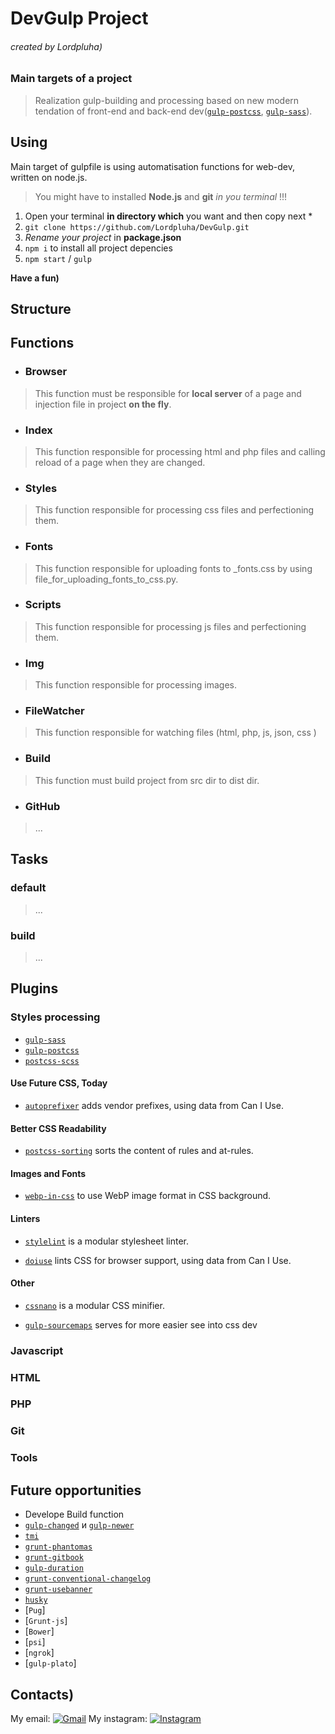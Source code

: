 DevGulp Project
============================================================================

###### created by Lordpluha)

### Main targets of a project
> Realization gulp-building and processing based on new modern tendation of front-end and back-end dev([`gulp-postcss`], [`gulp-sass`]).



Using
--------------------------------------------------

Main target of gulpfile is using automatisation functions for web-dev, written on node.js.

> You might have to installed **Node.js** and **git** *in you terminal* !!!

1.  Open your terminal **in directory which** you want and then copy next *
2. ```git clone https://github.com/Lordpluha/DevGulp.git```
3. *Rename your project* in **package.json**
4. ```npm i``` to install all project depencies
5. ```npm start``` / ```gulp```

**Have a fun)**



Structure
--------------------------------------------------

<!-- tree /A /F  (без node_modules)-->



Functions
--------------------------------------------------

- ### Browser

> This function must be responsible for **local server** of a page and injection file in project **on the fly**.



- ### Index

> This function responsible for processing html and php files and calling reload of a page when they are changed.



- ### Styles

> This function responsible for processing css files and perfectioning them.



- ### Fonts

> This function responsible for uploading fonts to _fonts.css by using file_for_uploading_fonts_to_css.py.



- ### Scripts

> This function responsible for processing js files and perfectioning them.



- ### Img

> This function responsible for processing images.



- ### FileWatcher

> This function responsible for watching files (html, php, js, json, css )



- ### Build

> This function must build project from src dir to dist dir.



- ### GitHub

> ...



Tasks
--------------------------------------------------

### default
> ...

### build
> ...



Plugins
--------------------------------------------------

### Styles processing
- [`gulp-sass`]
- [`gulp-postcss`]
- [`postcss-scss`]

<!-- #### Solve Global CSS Problem
* [`postcss-use`] allows you to explicitly set PostCSS plugins within CSS and execute them only for the current file.
* [`postcss-modules`] and [`react-css-modules`] automatically isolate selectors within components.
* [`postcss-autoreset`] is an alternative to using a global reset that is better for isolatable components.
* [`postcss-initial`] adds `all: initial` support, which resets all inherited styles.
* [`cq-prolyfill`] adds container query support, allowing styles that respond to the width of the parent. -->


#### Use Future CSS, Today
- [`autoprefixer`] adds vendor prefixes, using data from Can I Use.
<!-- * [`postcss-preset-env`] allows you to use future CSS features today. -->


#### Better CSS Readability
<!-- * [`postcss-nested`] unwraps nested rules the way Sass does. -->
- [`postcss-sorting`] sorts the content of rules and at-rules.
<!-- * [`postcss-utilities`] includes the most commonly used shortcuts and helpers.
* [`short`] adds and extends numerous shorthand properties. -->


#### Images and Fonts
<!-- * [`postcss-assets`] inserts image dimensions and inlines files.
* [`postcss-sprites`] generates image sprites.
* [`font-magician`] generates all the `@font-face` rules needed in CSS.
* [`postcss-inline-svg`] allows you to inline SVG and customize its styles.
* [`postcss-write-svg`] allows you to write simple SVG directly in your CSS. -->
- [`webp-in-css`] to use WebP image format in CSS background.
<!-- * [`avif-in-css`] to use AVIF image format in CSS background. -->


#### Linters
- [`stylelint`] is a modular stylesheet linter.
<!-- * [`stylefmt`] is a tool that automatically formats CSS
  according `stylelint` rules. -->
- [`doiuse`] lints CSS for browser support, using data from Can I Use.
<!-- * [`colorguard`] helps you maintain a consistent color palette. -->


#### Other
<!-- * [`postcss-rtl`] combines both-directional (left-to-right and right-to-left) styles in one CSS file. -->
- [`cssnano`] is a modular CSS minifier.
<!-- * [`lost`] is a feature-rich `calc()` grid system.
* [`rtlcss`] mirrors styles for right-to-left locales.
 -->
- [`gulp-sourcemaps`] serves for more easier see into css dev



[`gulp-sass`]:                  https://www.npmjs.com/package/gulp-sass
[`gulp-postcss`]:               https://www.npmjs.com/package/gulp-postcss
[`postcss-scss`]:               https://github.com/postcss/postcss-scss

[`postcss-inline-svg`]:         https://github.com/TrySound/postcss-inline-svg
[`postcss-preset-env`]:         https://github.com/jonathantneal/postcss-preset-env
[`react-css-modules`]:          https://github.com/gajus/react-css-modules
[`postcss-autoreset`]:          https://github.com/maximkoretskiy/postcss-autoreset
[`postcss-write-svg`]:          https://github.com/jonathantneal/postcss-write-svg
[`postcss-utilities`]:          https://github.com/ismamz/postcss-utilities
[`postcss-initial`]:            https://github.com/maximkoretskiy/postcss-initial
[`postcss-sprites`]:            https://github.com/2createStudio/postcss-sprites
[`postcss-modules`]:            https://github.com/outpunk/postcss-modules
[`postcss-sorting`]:            https://github.com/hudochenkov/postcss-sorting
[`postcss-assets`]:             https://github.com/assetsjs/postcss-assets
[`font-magician`]:              https://github.com/jonathantneal/postcss-font-magician
[`autoprefixer`]:               https://github.com/postcss/autoprefixer
[`cq-prolyfill`]:               https://github.com/ausi/cq-prolyfill
[`postcss-rtl`]:                https://github.com/vkalinichev/postcss-rtl
[`postcss-use`]:                https://github.com/postcss/postcss-use
[`css-modules`]:                https://github.com/css-modules/css-modules
[`webp-in-css`]:                https://github.com/ai/webp-in-css
[`avif-in-css`]:                https://github.com/nucliweb/avif-in-css
[`colorguard`]:                 https://github.com/SlexAxton/css-colorguard
[`stylelint`]:                  https://github.com/stylelint/stylelint
[`stylefmt`]:                   https://github.com/morishitter/stylefmt
[`cssnano`]:                    https://cssnano.co/
[`postcss-nested`]:             https://github.com/postcss/postcss-nested
[`doiuse`]:                     https://github.com/anandthakker/doiuse
[`rtlcss`]:                     https://github.com/MohammadYounes/rtlcss
[`short`]:                      https://github.com/jonathantneal/postcss-short
[`lost`]:                       https://github.com/peterramsing/lost

[`gulp-sourcemaps`]:            https://www.npmjs.com/package/gulp-sourcemaps

### Javascript

### HTML

### PHP

### Git

### Tools


Future opportunities
--------------------------------------------------

- Develope Build function
- [`gulp-changed`] и [`gulp-newer`] 
- [`tmi`]
- [`grunt-phantomas`]
- [`grunt-gitbook`]
- [`gulp-duration`]
- [`grunt-conventional-changelog`]
- [`grunt-usebanner`]
- [`husky`]
- [`Pug`]
- [`Grunt-js`]
- [`Bower`]
- [`psi`]
- [`ngrok`]
- [`gulp-plato`]



[`gulp-changed`]:                   https://github.com/Lordpluha/DevGulp
[`gulp-newer`]:                     https://github.com/Lordpluha/DevGulp
[`tmi`]:                            https://github.com/Lordpluha/DevGulp
[`grunt-phantomas`]:                https://github.com/Lordpluha/DevGulp
[`grunt-gitbook`]:                  https://github.com/Lordpluha/DevGulp
[`gulp-duration`]:                  https://github.com/Lordpluha/DevGulp
[`grunt-conventional-changelog`]:   https://github.com/Lordpluha/DevGulp
[`grunt-usebanner`]:                https://github.com/Lordpluha/DevGulp
[`husky`]:                          https://www.npmjs.com/package/husky



Contacts)
--------------------------------------------------

My email: [![Gmail][gmail_ico]][gmail_href]
My instagram: [![Instagram][instagram_ico]][inst_href]

[gmail_ico]: https://raw.githubusercontent.com/Lordpluha/DevGulp/main/gmail_ico.png  
[gmail_href]: mailto:Tesluakevlad@gmail.com?subject=DevGulp%20proj.

[instagram_ico]:    https://raw.githubusercontent.com/Lordpluha/DevGulp/main/inst_ico.png
[inst_href]:        https://www.instagram.com/def.__init__/